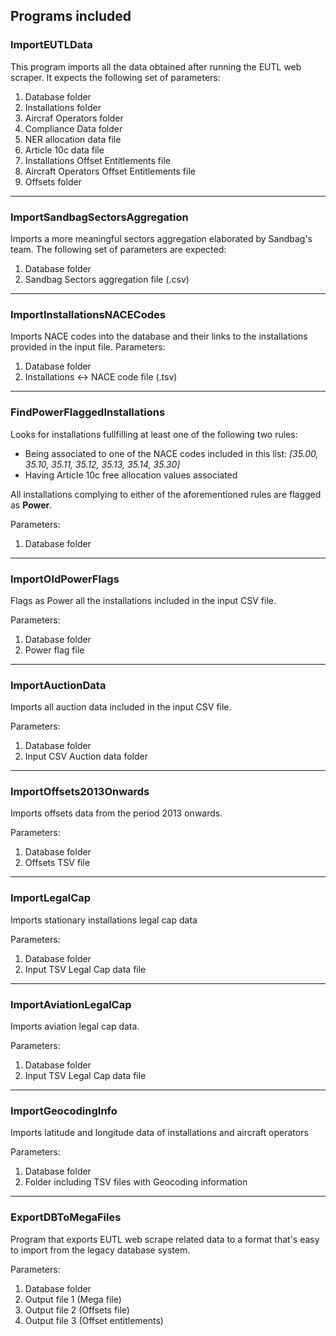 ## Programs included

### ImportEUTLData

This program imports all the data obtained after running the EUTL web scraper.
It expects the following set of parameters:

1. Database folder
2. Installations folder
3. Aircraf Operators folder
4. Compliance Data folder
5. NER allocation data file
6. Article 10c data file
7. Installations Offset Entitlements file
8. Aircraft Operators Offset Entitlements file
9. Offsets folder

---

### ImportSandbagSectorsAggregation

Imports a more meaningful sectors aggregation elaborated by Sandbag's team.
The following set of parameters are expected:

1. Database folder
2. Sandbag Sectors aggregation file (.csv)

---

### ImportInstallationsNACECodes

Imports NACE codes into the database and their links to the installations provided in the input file.
Parameters:

1. Database folder
2. Installations <-> NACE code file (.tsv)

---

### FindPowerFlaggedInstallations

Looks for installations fullfilling at least one of the following two rules:

* Being associated to one of the NACE codes included in this list: _[35.00, 35.10, 35.11, 35.12, 35.13, 35.14, 35.30]_
* Having Article 10c free allocation values associated

All installations complying to either of the aforementioned rules are flagged as **Power**. 

Parameters: 

1. Database folder

---

### ImportOldPowerFlags

Flags as Power all the installations included in the input CSV file.

Parameters:

1. Database folder
2. Power flag file

---

### ImportAuctionData

Imports all auction data included in the input CSV file.

Parameters:

1. Database folder
2. Input CSV Auction data folder

---

### ImportOffsets2013Onwards

Imports offsets data from the period 2013 onwards.

Parameters:

1. Database folder
2. Offsets TSV file

---

### ImportLegalCap

Imports stationary installations legal cap data

Parameters:

1. Database folder
2. Input TSV Legal Cap data file

---

### ImportAviationLegalCap

Imports aviation legal cap data.

Parameters:

1. Database folder
2. Input TSV Legal Cap data file


----

### ImportGeocodingInfo

Imports latitude and longitude data of installations and aircraft operators

Parameters:

1. Database folder
2. Folder including TSV files with Geocoding information

----

### ExportDBToMegaFiles

Program that exports EUTL web scrape related data to a format that's easy to import from the legacy database system. 

Parameters:

1. Database folder 
2. Output file 1 (Mega file)
3. Output file 2 (Offsets file) 
4. Output file 3 (Offset entitlements)

